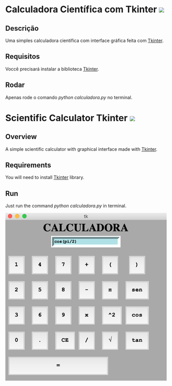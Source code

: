 # Calculadora Científica com Tkinter <img src="https://encrypted-tbn0.gstatic.com/images?q=tbn%3AANd9GcQdgBEX9U3kDSvXtCVyDqfA1uIlomS8rwJQCw&usqp=CAU" width="40" />


## Descrição
Uma simples calculadora científica com interface gráfica feita com [Tkinter](https://docs.python.org/3/library/tkinter.html).

## Requisitos

Voccê precisará instalar a biblioteca [Tkinter](https://tkdocs.com/tutorial/install.html).

## Rodar

Apenas rode o comando *python calculadora.py* no terminal.








# Scientific Calculator Tkinter <img src="https://www.championprofessional.com/wp-content/uploads/2015/07/en-icon.png" width="40" />


## Overview
A simple scientific calculator with graphical interface made with [Tkinter](https://docs.python.org/3/library/tkinter.html).

## Requirements

You will need to install [Tkinter](https://tkdocs.com/tutorial/install.html) library.

## Run

Just run the command *python calculadora.py* in terminal.


![Calculadora](/Imagem/exemplo.png)





